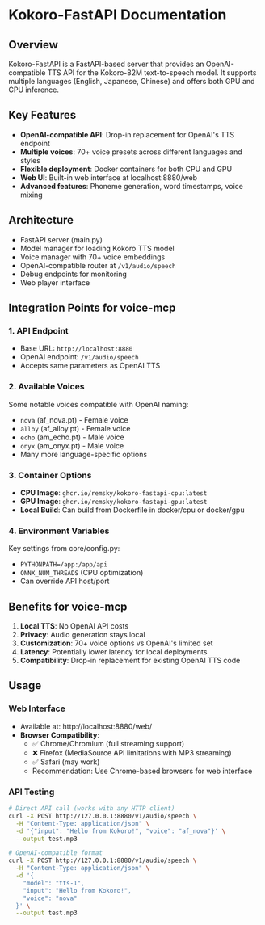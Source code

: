 # Kokoro-FastAPI Documentation

## Overview
Kokoro-FastAPI is a FastAPI-based server that provides an OpenAI-compatible TTS API for the Kokoro-82M text-to-speech model. It supports multiple languages (English, Japanese, Chinese) and offers both GPU and CPU inference.

## Key Features
- **OpenAI-compatible API**: Drop-in replacement for OpenAI's TTS endpoint
- **Multiple voices**: 70+ voice presets across different languages and styles
- **Flexible deployment**: Docker containers for both CPU and GPU
- **Web UI**: Built-in web interface at localhost:8880/web
- **Advanced features**: Phoneme generation, word timestamps, voice mixing

## Architecture
- FastAPI server (main.py)
- Model manager for loading Kokoro TTS model
- Voice manager with 70+ voice embeddings
- OpenAI-compatible router at `/v1/audio/speech`
- Debug endpoints for monitoring
- Web player interface

## Integration Points for voice-mcp

### 1. API Endpoint
- Base URL: `http://localhost:8880`
- OpenAI endpoint: `/v1/audio/speech`
- Accepts same parameters as OpenAI TTS

### 2. Available Voices
Some notable voices compatible with OpenAI naming:
- `nova` (af_nova.pt) - Female voice
- `alloy` (af_alloy.pt) - Female voice  
- `echo` (am_echo.pt) - Male voice
- `onyx` (am_onyx.pt) - Male voice
- Many more language-specific options

### 3. Container Options
- **CPU Image**: `ghcr.io/remsky/kokoro-fastapi-cpu:latest`
- **GPU Image**: `ghcr.io/remsky/kokoro-fastapi-gpu:latest`
- **Local Build**: Can build from Dockerfile in docker/cpu or docker/gpu

### 4. Environment Variables
Key settings from core/config.py:
- `PYTHONPATH=/app:/app/api`
- `ONNX_NUM_THREADS` (CPU optimization)
- Can override API host/port

## Benefits for voice-mcp
1. **Local TTS**: No OpenAI API costs
2. **Privacy**: Audio generation stays local
3. **Customization**: 70+ voice options vs OpenAI's limited set
4. **Latency**: Potentially lower latency for local deployments
5. **Compatibility**: Drop-in replacement for existing OpenAI TTS code

## Usage

### Web Interface
- Available at: http://localhost:8880/web/
- **Browser Compatibility**: 
  - ✅ Chrome/Chromium (full streaming support)
  - ❌ Firefox (MediaSource API limitations with MP3 streaming)
  - ✅ Safari (may work)
  - Recommendation: Use Chrome-based browsers for web interface

### API Testing
```bash
# Direct API call (works with any HTTP client)
curl -X POST http://127.0.0.1:8880/v1/audio/speech \
  -H "Content-Type: application/json" \
  -d '{"input": "Hello from Kokoro!", "voice": "af_nova"}' \
  --output test.mp3

# OpenAI-compatible format
curl -X POST http://127.0.0.1:8880/v1/audio/speech \
  -H "Content-Type: application/json" \
  -d '{
    "model": "tts-1",
    "input": "Hello from Kokoro!",
    "voice": "nova"
  }' \
  --output test.mp3
```